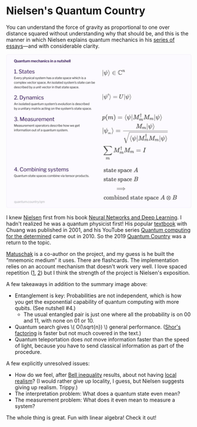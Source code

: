 # Nielsen's Quantum Country

You can understand the force of gravity as proportional to one over
distance squared without understanding why that should be, and this is
the manner in which Nielsen explains quantum mechanics in his
[series of essays][]—and with considerable clarity.

[series of essays]: https://quantum.country/ "Quantum Country"


![summary](summary.jpg)


I knew [Nielsen][] first from his book
[Neural Networks and Deep Learning][]. I hadn't realized he was a
quantum physicist first! His popular [textbook][] with Chuang was
published in 2001, and his YouTube series
[Quantum computing for the determined][] came out in 2010. So the 2019
[Quantum Country][] was a return to the topic.

[Nielsen]: https://michaelnielsen.org/ "Michael Nielsen"
[Neural Networks and Deep Learning]: http://neuralnetworksanddeeplearning.com/ "Neural Networks and Deep Learning"
[textbook]: https://www.amazon.com/Quantum-Computation-Information-10th-Anniversary/dp/1107002176 "Quantum Computation and Quantum Information"
[Quantum computing for the determined]: https://www.youtube.com/playlist?list=PL1826E60FD05B44E4 "Quantum computing for the determined"
[Quantum Country]: https://quantum.country/ "Quantum Country"


[Matuschak][] is a co-author on the project, and my guess is he built
the “mnemonic medium” it uses. There are flashcards. The
implementation relies on an account mechanism that doesn't work very
well. I love spaced repetition ([1][], [2][]) but I think the strength
of the project is Nielsen's exposition.

[Matuschak]: https://andymatuschak.org/ "Andy Matuschak"
[1]: /20201009-anki_is_easy/ "Anki is easy"
[2]: /20210908-spaced_repetition_is_o_log_n_sustainable/ "Spaced repetition is O(log n) sustainable"


A few takeaways in addition to the summary image above:

 * Entanglement is key: Probabilities are not independent, which is
   how you get the exponential capability of quantum computing with
   more qubits. (See nutshell #4.)
     * The usual entangled pair is just one where all the probability
       is on 00 and 11, with none on 01 or 10.
 * Quantum search gives \\( O(\sqrt{n}) \\) general performance.
   ([Shor's factoring][] is faster but not much covered in the text.)
 * Quantum teleportation does _not_ move information faster than the
   speed of light, because you have to send classical information as
   part of the procedure.

[Shor's factoring]: https://en.wikipedia.org/wiki/Shor%27s_algorithm "Shor's algorithm"


A few explicitly unresolved issues:

 * How do we feel, after [Bell inequality][] results, about not having
   [local realism][]? (I would rather give up locality, I guess, but
   Nielsen suggests giving up realism. Trippy.)
 * The interpretation problem: What does a quantum state even mean?
 * The measurement problem: What does it even mean to measure a
   system?

[Bell inequality]: https://en.wikipedia.org/wiki/Bell%27s_theorem "Bell's theorem"
[local realism]: https://en.wikipedia.org/wiki/Principle_of_locality#Quantum_mechanics


The whole thing is great. Fun with linear algebra! Check it out!
